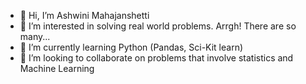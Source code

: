 - 👋 Hi, I’m Ashwini Mahajanshetti
- 👀 I’m interested in solving real world problems. Arrgh! There are so many...
- 🌱 I’m currently learning Python (Pandas, Sci-Kit learn)
- 💞️ I’m looking to collaborate on problems that involve statistics and Machine Learning

<!---
axmahaj/axmahaj is a ✨ special ✨ repository because its `README.md` (this file) appears on your GitHub profile.
You can click the Preview link to take a look at your changes.
--->
